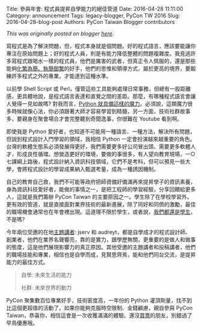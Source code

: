 Title: 參與年會: 程式員提昇自學能力的絕佳管道
Date: 2016-04-28 11:11:00
Category: announcement
Tags: legacy-blogger, PyCon TW 2016
Slug: 2016-04-28-blog-post
Authors: PyCon Taiwan Blogger contributors

*This was originally posted on blogger [here](https://pycontw.blogspot.com/2016/04/blog-post.html)*.

<!--more-->

寫程式是為了解決問題，但，程式本身就是個問題。好的程式語言，應該要能讓你專注在原始問題上；好的程式人員，則是有能力降低整體的問題複雜度。我見過許多寫程式跟喝水一樣的程式員，他們是厲害的武者，但真正令人佩服的，還是那些能夠[化繁為簡、執簡御繁](https://plus.google.com/+TsungWeiHu/posts/1eMUQFq2iyt)的好手，他們的思惟和領導方式，屬於更高的境界，要鍛練許多程式之外的專業，才能達到這種水準。


以前學 Shell Script 或 Perl，僅管這些工具能夠處理日常事務，但總有一股距離感，更具體地說，是程式語言表達和直覺之間的差距。那麼，有哪種程式語言會讓人覺得一見如故嗎? 對我而言，[Python 就具備這樣的魔力](http://www.artima.com/intv/aboutme.html)。必須說，這類魔力很多時候就像心法，你必須跟著大師才容易學習到精髓，另一方面，技術社群故事多，要親身在聚會場合才會完整聽到奇聞逸事，你很難在 Youtube 看到啊。


即使我是 Python 愛好者，也知道不可能用一種語言、一種方法，解決所有問題，但說到程式設計入門學習的領域，我相信 Python 一定會扮演越來越重要的角色。台灣的軟體生態系必須發展得更好，我們需要更多好公司冒出頭、需要更多軟體人才，形成良性循環。想營造更好的環境，要做的事很多，有人望向教育現場，一○七課綱上路後，程式設計納入資訊科技領域，它們不是考科，但可以預見一些大學，會將程式設計的學習成果納入甄選考量，成為一種誘因機制。


自己的教育自己救，我們不可能等政府把師資備好備滿再來提昇學子的資訊素養，身為資訊科技愛好者，能做的事情之一，是把工程師的學習經驗，分享回饋給更多人，這就是我們籌辦 PyCon Taiwan 的主要原因之一。學生除了在學校學習外，更有效的管道，就是直接面對業界技術的最新進展，除了同好和同儕的激勵，最佳的職場機會通常也在年會裡出現。這道理不限於學生，或者說，[我們都還是學生](https://www.youtube.com/watch?v=InVlFJ5cOgc)，不是嗎?


今年兩位受邀的在地[主題講者](http://tw.pycon.org/2016/events/keynotes/): jserv 和 audreyt，都是自學成才的程式設計師、創業者，他們在業界名聲響亮，靠的是實力，跟學歷無關，更重要的是做人和做事的態度，這是他們展現影響力的真正原因。其他受邀的主題講者和投稿講者，他們的職場技能和專業，相信也是自學而成，見賢思齊焉，能和他們同台交流，是提昇能力的最佳方式。

>
> 自學: 未來生活的能力  
>
> 社群: 未來世界的動力


PyCon 聚集數百位專業好手，技術密度高，一年份的 Python 灌頂劑量，找不到比這個更超值的活動了。如果你能夠克服時空限制、金錢顧慮，親自參與 PyCon Taiwan，恭喜你，相信這會是一次收獲滿滿的體驗。還沒[買票](http://tw.pycon.org/2016/registration/ticket-info/)的朋友，別錯過了早鳥優惠哦。
